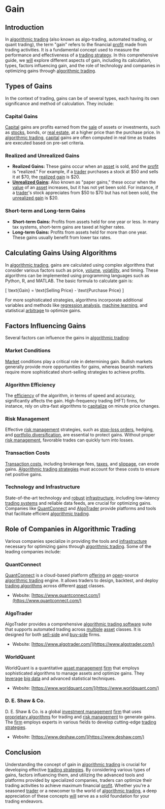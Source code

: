 # Gain

## Introduction
In [algorithmic trading](../a/accountability.md) (also known as algo-trading, automated trading, or quant trading), the term "gain" refers to the financial [profit](../p/profit.md) made from trading activities. It is a fundamental concept used to measure the performance and effectiveness of a [trading strategy](../t/trading_strategy.md). In this comprehensive guide, we [will](../w/will.md) explore different aspects of gain, including its calculation, types, factors influencing gain, and the role of technology and companies in optimizing gains through [algorithmic trading](../a/accountability.md). 

## Types of Gains
In the context of trading, gains can be of several types, each having its own significance and method of calculation. They include:

### Capital Gains
[Capital](../c/capital.md) gains are profits earned from the [sale](../s/sale.md) of assets or investments, such as [stocks](../s/stock.md), bonds, or [real estate](../r/real_estate.md), at a higher price than the purchase price. In [algorithmic trading](../a/accountability.md), [capital](../c/capital.md) gains are often computed in real time as trades are executed based on pre-set criteria.

### Realized and Unrealized Gains
- **Realized Gains:** These gains occur when an [asset](../a/asset.md) is sold, and the [profit](../p/profit.md) is "realized." For example, if a [trader](../t/trader.md) purchases a stock at $50 and sells it at $70, the [realized gain](../r/realized_gain.md) is $20.
- **[Unrealized Gains](../u/unrealized_gains.md):** Also known as "paper gains," these occur when the [value](../v/value.md) of an [asset](../a/asset.md) increases, but it has not yet been sold. For instance, if a [trader](../t/trader.md)'s stock appreciates from $50 to $70 but has not been sold, the [unrealized gain](../u/unrealized_gain.md) is $20.

### Short-term and Long-term Gains
- **Short-term Gains:** Profits from assets held for one year or less. In many tax systems, short-term gains are taxed at higher rates.
- **Long-term Gains:** Profits from assets held for more than one year. These gains usually benefit from lower tax rates.

## Calculating Gains Using Algorithms
In [algorithmic trading](../a/accountability.md), gains are calculated using complex algorithms that consider various factors such as price, [volume](../v/volume.md), [volatility](../v/volatility.md), and timing. These algorithms can be implemented using programming languages such as Python, R, and MATLAB. The basic formula to calculate gain is:

\[ \text{Gain} = \text{Selling Price} - \text{Purchase Price} \]

For more sophisticated strategies, algorithms incorporate additional variables and methods like [regression analysis](../r/regression_analysis.md), [machine learning](../m/machine_learning.md), and statistical [arbitrage](../a/arbitrage.md) to optimize gains.

## Factors Influencing Gains
Several factors can influence the gains in [algorithmic trading](../a/accountability.md):

### Market Conditions
[Market](../m/market.md) conditions play a critical role in determining gain. Bullish markets generally provide more opportunities for gains, whereas bearish markets require more sophisticated short-selling strategies to achieve profits.

### Algorithm Efficiency
The [efficiency](../e/efficiency.md) of the algorithm, in terms of speed and accuracy, significantly affects the gain. High-frequency trading (HFT) firms, for instance, rely on ultra-fast algorithms to [capitalize](../c/capitalize.md) on minute price changes.

### Risk Management
Effective [risk management](../r/risk_management.md) strategies, such as [stop-loss orders](../s/stop-loss_orders.md), hedging, and [portfolio diversification](../p/portfolio_diversification.md), are essential to protect gains. Without proper [risk management](../r/risk_management.md), favorable trades can quickly turn into losses.

### Transaction Costs
[Transaction costs](../t/transaction_costs.md), including brokerage fees, [taxes](../t/taxes.md), and [slippage](../s/slippage.md), can erode gains. [Algorithmic trading strategies](../a/algorithmic_trading_strategies.md) must account for these costs to ensure net positive gains.

### Technology and Infrastructure
State-of-the-art technology and [robust](../r/robust.md) [infrastructure](../i/infrastructure.md), including low-latency [trading systems](../t/trading_systems.md) and reliable data feeds, are crucial for optimizing gains. Companies like [QuantConnect](https://www.quantconnect.com/) and [AlgoTrader](https://www.algotrader.com/) provide platforms and tools that facilitate efficient [algorithmic trading](../a/accountability.md).

## Role of Companies in Algorithmic Trading
Various companies specialize in providing the tools and [infrastructure](../i/infrastructure.md) necessary for optimizing gains through [algorithmic trading](../a/accountability.md). Some of the leading companies include:

### QuantConnect
[QuantConnect](../q/quantconnect.md) is a cloud-based platform [offering](../o/offering.md) an [open](../o/open.md)-source [algorithmic trading](../a/accountability.md) engine. It allows traders to design, backtest, and deploy [trading algorithms](../t/trading_algorithms.md) across different [asset](../a/asset.md) classes.

- Website: [https://www.quantconnect.com/](https://www.quantconnect.com/)

### AlgoTrader
AlgoTrader provides a comprehensive [algorithmic trading software](../a/algorithmic_trading_software.md) suite that supports automated trading across [multiple](../m/multiple.md) [asset](../a/asset.md) classes. It is designed for both [sell-side](../s/sell-side.md) and [buy-side](../b/buy-side.md) firms.

- Website: [https://www.algotrader.com/](https://www.algotrader.com/)

### WorldQuant
WorldQuant is a quantitative [asset management](../a/asset_management.md) [firm](../f/firm.md) that employs sophisticated algorithms to manage assets and optimize gains. They [leverage](../l/leverage.md) [big data](../b/big_data_in_trading.md) and advanced statistical techniques.

- Website: [https://www.worldquant.com/](https://www.worldquant.com/)

### D. E. Shaw & Co.
D. E. Shaw & Co. is a global [investment management](../i/investment_management.md) [firm](../f/firm.md) that uses [proprietary algorithms](../p/proprietary_algorithms.md) for trading and [risk management](../r/risk_management.md) to generate gains. The [firm](../f/firm.md) employs experts in various fields to develop cutting-edge [trading strategies](../t/trading_strategies.md).

- Website: [https://www.deshaw.com/](https://www.deshaw.com/)

## Conclusion
Understanding the concept of gain in [algorithmic trading](../a/accountability.md) is crucial for developing effective [trading strategies](../t/trading_strategies.md). By considering various types of gains, factors influencing them, and utilizing the advanced tools and platforms provided by specialized companies, traders can optimize their trading activities to achieve maximum financial [profit](../p/profit.md). Whether you're a seasoned [trader](../t/trader.md) or a newcomer to the world of [algorithmic trading](../a/accountability.md), a deep appreciation of these concepts [will](../w/will.md) serve as a solid foundation for your trading endeavors.